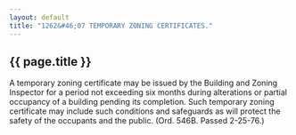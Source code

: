 ```yaml
---
layout: default 
title: "1262&#46;07 TEMPORARY ZONING CERTIFICATES."
---
```


{{ page.title }}
----------------

A temporary zoning certificate may be issued by the Building and Zoning
Inspector for a period not exceeding six months during alterations or
partial occupancy of a building pending its completion. Such temporary
zoning certificate may include such conditions and safeguards as will
protect the safety of the occupants and the public. (Ord. 546B. Passed
2-25-76.)
